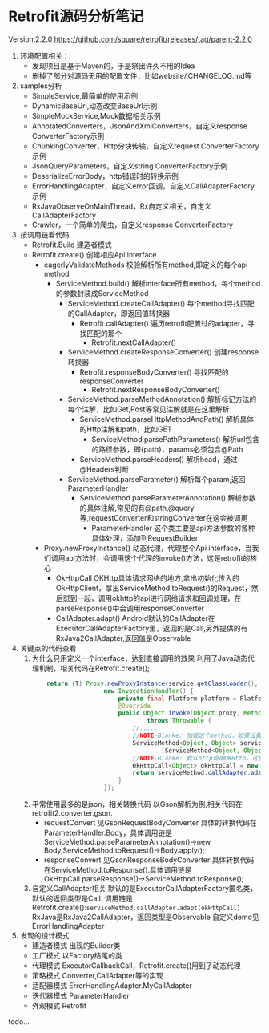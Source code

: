 Retrofit源码分析笔记
========
Version:2.2.0
https://github.com/square/retrofit/releases/tag/parent-2.2.0

1. 环境配置相关：
    - 发现项目是基于Maven的，于是祭出许久不用的Idea
    - 删掉了部分对源码无用的配置文件，比如website/,CHANGELOG.md等
2. samples分析
    - SimpleService,最简单的使用示例
    - DynamicBaseUrl,动态改变BaseUrl示例
    - SimpleMockService,Mock数据相关示例
    - AnnotatedConverters，JsonAndXmlConverters，自定义response ConverterFactory示例
    - ChunkingConverter，Http分块传输，自定义request ConverterFactory示例
    - JsonQueryParameters，自定义string ConverterFactory示例
    - DeserializeErrorBody，http错误时的转换示例
    - ErrorHandlingAdapter，自定义error回调，自定义CallAdapterFactory示例
    - RxJavaObserveOnMainThread，Rx自定义相关，自定义CallAdapterFactory
    - Crawler，一个简单的爬虫，自定义response ConverterFactory
3. 按调用链看代码
    - Retrofit.Build 建造者模式
    - Retrofit.create() 创建相应Api interface
        - eagerlyValidateMethods 校验解析所有method,即定义的每个api method
            - ServiceMethod.build() 解析interface所有method，每个method的参数封装成ServiceMethod
                - ServiceMethod.createCallAdapter() 每个method寻找匹配的CallAdapter，即返回值转换器
                    - Retrofit.callAdapter() 遍历retrofit配置过的adapter，寻找匹配的那个
                        - Retrofit.nextCallAdapter()
                - ServiceMethod.createResponseConverter() 创建response转换器
                    - Retrofit.responseBodyConverter() 寻找匹配的responseConverter
                        - Retrofit.nextResponseBodyConverter() 
                - ServiceMethod.parseMethodAnnotation() 解析标记方法的每个注解，比如Get,Post等常见注解就是在这里解析
                    - ServiceMethod.parseHttpMethodAndPath() 解析具体的Http注解和path，比如GET
                        - ServiceMethod.parsePathParameters() 解析url包含的路径参数，即{path}，params必须包含@Path
                    - ServiceMethod.parseHeaders() 解析head，通过@Headers判断
                - ServiceMethod.parseParameter() 解析每个param,返回ParameterHandler
                    - ServiceMethod.parseParameterAnnotation() 解析参数的具体注解,常见的有@path,@query等,requestConverter和stringConverter在这会被调用
                        - ParameterHandler 这个类主要是api方法参数的各种具体处理，添加到RequestBuilder
        - Proxy.newProxyInstance() 动态代理，代理整个Api interface，当我们调用api方法时，会调用这个代理的invoke()方法，这是retrofit的核心
            - OkHttpCall OKHttp具体请求网络的地方,拿出初始化传入的OkHttpClient，拿出ServiceMethod.toRequest()的Request，然后怼到一起，调用okhttp的api进行网络请求和回调处理，在parseResponse()中会调用responseConverter
            - CallAdapter.adapt() Android默认的CallAdapter在ExecutorCallAdapterFactory里，返回的是Call<T>,另外提供的有RxJava2CallAdapter,返回值是Observable
4. 关键点的代码查看
    1. 为什么只用定义一个interface，达到直接调用的效果
        利用了Java动态代理机制，相关代码在Retrofit.create();
        ```java
            return (T) Proxy.newProxyInstance(service.getClassLoader(), new Class<?>[]{service},
                            new InvocationHandler() {
                                private final Platform platform = Platform.get();
                                @Override
                                public Object invoke(Object proxy, Method method, Object[] args)
                                        throws Throwable {
                                    //......
                                    //NOTE-Blanke: 加载这个method，如果设置validateEagerly=true,这里是直接获取serviceMethodCache里的缓存
                                    ServiceMethod<Object, Object> serviceMethod =
                                            (ServiceMethod<Object, Object>) loadServiceMethod(method);
                                    //NOTE-Blanke: 默认http调用OKHttp，这里可以扩展，换成别家的http框架
                                    OkHttpCall<Object> okHttpCall = new OkHttpCall<>(serviceMethod, args);
                                    return serviceMethod.callAdapter.adapt(okHttpCall);
                                }
                            });    
        ```
    2. 平常使用最多的是json，相关转换代码
        以Gson解析为例,相关代码在retrofit2.converter.gson.
        - requestConvert 
            见GsonRequestBodyConverter
            具体的转换代码在ParameterHandler.Body，具体调用链是ServiceMethod.parseParameterAnnotation()->new Body,ServiceMethod.toRequest()->Body.apply();
        - responseConvert
            见GsonResponseBodyConverter
            具体转换代码在ServiceMethod.toResponse().具体调用链是OkHttpCall.parseResponse()->ServiceMethod.toResponse();
    3. 自定义CallAdapter相关
       默认的是ExecutorCallAdapterFactory匿名类，默认的返回类型是Call.
       调用链是Retrofit.create():`serviceMethod.callAdapter.adapt(okHttpCall)`
       RxJava是RxJava2CallAdapter，返回类型是Observable
       自定义demo见ErrorHandlingAdapter
5. 发现的设计模式
    - 建造者模式 出现的Builder类
    - 工厂模式 以Factory结尾的类
    - 代理模式 ExecutorCallbackCall，Retrofit.create()用到了动态代理
    - 策略模式 Converter,CallAdapter等的实现
    - 适配器模式 ErrorHandlingAdapter.MyCallAdapter
    - 迭代器模式 ParameterHandler
    - 外观模式 Retrofit
    
todo...